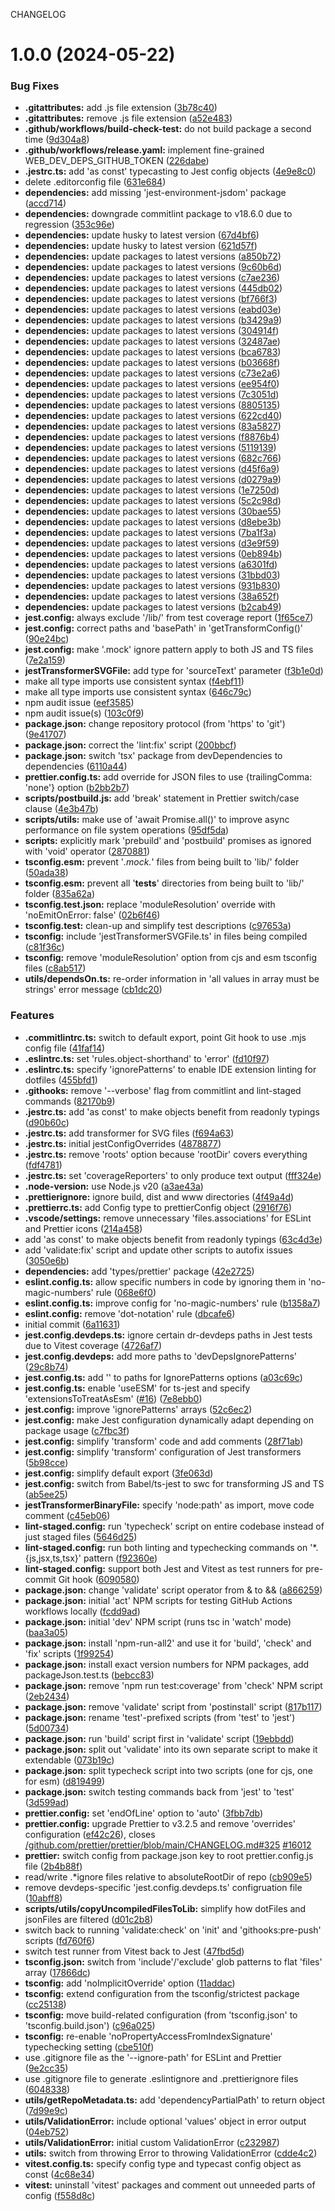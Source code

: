CHANGELOG

# 1.0.0 (2024-05-22)


### Bug Fixes

* **.gitattributes:** add .js file extension ([3b78c40](https://github.com/dustin-ruetz/web-dev-deps/commit/3b78c40dd1796ba5d241bd939b9f4b28baa7fc01))
* **.gitattributes:** remove .js file extension ([a52e483](https://github.com/dustin-ruetz/web-dev-deps/commit/a52e483ab4253020828bea4b41a50d0538cf7361))
* **.github/workflows/build-check-test:** do not build package a second time ([9d304a8](https://github.com/dustin-ruetz/web-dev-deps/commit/9d304a8b6e59cad751500e9928c87d907dfe3efa))
* **.github/workflows/release.yaml:** implement fine-grained WEB_DEV_DEPS_GITHUB_TOKEN ([226dabe](https://github.com/dustin-ruetz/web-dev-deps/commit/226dabe22068b321371c0a29890c2d1f7d9960c8))
* **.jestrc.ts:** add 'as const' typecasting to Jest config objects ([4e9e8c0](https://github.com/dustin-ruetz/web-dev-deps/commit/4e9e8c09f976ed4b8493aec4de03e5cf0aff18e5))
* delete .editorconfig file ([631e684](https://github.com/dustin-ruetz/web-dev-deps/commit/631e684b3160bb6edbaa0419a5e25618f1da0051))
* **dependencies:** add missing 'jest-environment-jsdom' package ([accd714](https://github.com/dustin-ruetz/web-dev-deps/commit/accd71431b97803529ca8f6ffc887bce9cc6541d))
* **dependencies:** downgrade commitlint package to v18.6.0 due to regression ([353c96e](https://github.com/dustin-ruetz/web-dev-deps/commit/353c96e8b901e85bfd501f32fd60b07e6883075e))
* **dependencies:** update husky to latest version ([67d4bf6](https://github.com/dustin-ruetz/web-dev-deps/commit/67d4bf64704284938d553ddf90b0fd565cc602d0))
* **dependencies:** update husky to latest version ([621d57f](https://github.com/dustin-ruetz/web-dev-deps/commit/621d57fa1ef89e517da66351d3def98b7517ebfc))
* **dependencies:** update packages to latest versions ([a850b72](https://github.com/dustin-ruetz/web-dev-deps/commit/a850b7259a9198c12bf4313703aec642bf7eeace))
* **dependencies:** update packages to latest versions ([9c60b6d](https://github.com/dustin-ruetz/web-dev-deps/commit/9c60b6dc58d6c63437e9b414ba789b316998ee53))
* **dependencies:** update packages to latest versions ([c7ae236](https://github.com/dustin-ruetz/web-dev-deps/commit/c7ae236384a75016b8f9436ffec1d6e698247f47))
* **dependencies:** update packages to latest versions ([445db02](https://github.com/dustin-ruetz/web-dev-deps/commit/445db026e5fb72851cb4b0ea036cd3a3ffba50a0))
* **dependencies:** update packages to latest versions ([bf766f3](https://github.com/dustin-ruetz/web-dev-deps/commit/bf766f3e28eb540a467d14f5c385578fee044c92))
* **dependencies:** update packages to latest versions ([eabd03e](https://github.com/dustin-ruetz/web-dev-deps/commit/eabd03ed0dfe8347c6cdc2b3f011ac0bc455d7ca))
* **dependencies:** update packages to latest versions ([b3429a9](https://github.com/dustin-ruetz/web-dev-deps/commit/b3429a9e22c9d616adb6f401a6ed2a32610c2498))
* **dependencies:** update packages to latest versions ([304914f](https://github.com/dustin-ruetz/web-dev-deps/commit/304914f6915fe0f929d82d672b61cc584b46304b))
* **dependencies:** update packages to latest versions ([32487ae](https://github.com/dustin-ruetz/web-dev-deps/commit/32487aeafd26f750094b9db29966af372379e974))
* **dependencies:** update packages to latest versions ([bca6783](https://github.com/dustin-ruetz/web-dev-deps/commit/bca678356249f04226204b313b9f2a7c92d94f0e))
* **dependencies:** update packages to latest versions ([b03668f](https://github.com/dustin-ruetz/web-dev-deps/commit/b03668fa4788aaff7708b74783c2f425f8dbabe5))
* **dependencies:** update packages to latest versions ([c73e2a6](https://github.com/dustin-ruetz/web-dev-deps/commit/c73e2a60344de36d358033019c102b4a50d0249c))
* **dependencies:** update packages to latest versions ([ee954f0](https://github.com/dustin-ruetz/web-dev-deps/commit/ee954f04a7a38537fab6ad9a89670801c1bdfe8c))
* **dependencies:** update packages to latest versions ([7c3051d](https://github.com/dustin-ruetz/web-dev-deps/commit/7c3051ddd1a49f168ab06a4fe2b1583c8ffb9aea))
* **dependencies:** update packages to latest versions ([8805135](https://github.com/dustin-ruetz/web-dev-deps/commit/8805135218bf35a47f2b0e099b6e12f499d59dbe))
* **dependencies:** update packages to latest versions ([622cd40](https://github.com/dustin-ruetz/web-dev-deps/commit/622cd40ea02df7adb8cd6dbe432dc70dd148eb6a))
* **dependencies:** update packages to latest versions ([83a5827](https://github.com/dustin-ruetz/web-dev-deps/commit/83a5827b513faadcb4e97691927ca4d23c727771))
* **dependencies:** update packages to latest versions ([f8876b4](https://github.com/dustin-ruetz/web-dev-deps/commit/f8876b4377f9ab392633c7fbf56b9e85cc1e70a7))
* **dependencies:** update packages to latest versions ([5119139](https://github.com/dustin-ruetz/web-dev-deps/commit/5119139b8d169ad13c6efc2f19675221bed55674))
* **dependencies:** update packages to latest versions ([682c766](https://github.com/dustin-ruetz/web-dev-deps/commit/682c766a2c010207ba179e9ccb133bd5e1e97915))
* **dependencies:** update packages to latest versions ([d45f6a9](https://github.com/dustin-ruetz/web-dev-deps/commit/d45f6a9e54342c25be04a4889a9c46101de7e949))
* **dependencies:** update packages to latest versions ([d0279a9](https://github.com/dustin-ruetz/web-dev-deps/commit/d0279a99d9a1bbe4c2e8cc17569b3515d6075b5f))
* **dependencies:** update packages to latest versions ([1e7250d](https://github.com/dustin-ruetz/web-dev-deps/commit/1e7250d9e709ac4110916ac040f4232a5814d408))
* **dependencies:** update packages to latest versions ([5c2c98d](https://github.com/dustin-ruetz/web-dev-deps/commit/5c2c98d3c4a46599959d25bbd6745930ccaade62))
* **dependencies:** update packages to latest versions ([30bae55](https://github.com/dustin-ruetz/web-dev-deps/commit/30bae55c5a331a34c1a5a04dd575e8c1c52bc852))
* **dependencies:** update packages to latest versions ([d8ebe3b](https://github.com/dustin-ruetz/web-dev-deps/commit/d8ebe3ba0abffff484480345d85a812e039830bb))
* **dependencies:** update packages to latest versions ([7ba1f3a](https://github.com/dustin-ruetz/web-dev-deps/commit/7ba1f3ae3ba4b57205c139bbc993cd4a6404df69))
* **dependencies:** update packages to latest versions ([d3e9f59](https://github.com/dustin-ruetz/web-dev-deps/commit/d3e9f5931155043fd31dc8a24a0dc54052ead19d))
* **dependencies:** update packages to latest versions ([0eb894b](https://github.com/dustin-ruetz/web-dev-deps/commit/0eb894b158db07cf3fc48971cdd1db50ee9dade7))
* **dependencies:** update packages to latest versions ([a6301fd](https://github.com/dustin-ruetz/web-dev-deps/commit/a6301fd869ab92d54ef13f26727176d6035daa87))
* **dependencies:** update packages to latest versions ([31bbd03](https://github.com/dustin-ruetz/web-dev-deps/commit/31bbd03b7a105dcaceff8b9131e56d70233a5ec1))
* **dependencies:** update packages to latest versions ([931b830](https://github.com/dustin-ruetz/web-dev-deps/commit/931b830acb762e04da420e8f67ffc2ba3d2a0445))
* **dependencies:** update packages to latest versions ([38a652f](https://github.com/dustin-ruetz/web-dev-deps/commit/38a652f3a70828397c93794520d82b9f365aa070))
* **dependencies:** update packages to latest versions ([b2cab49](https://github.com/dustin-ruetz/web-dev-deps/commit/b2cab49e20524e5e1b2eb5d8fd5dc9a1b638c967))
* **jest.config:** always exclude '<rootDir>/lib/' from test coverage report ([1f65ce7](https://github.com/dustin-ruetz/web-dev-deps/commit/1f65ce7cba3d2ac9c649ca0c248bffa0fbe2a607))
* **jest.config:** correct <rootDir> paths and 'basePath' in 'getTransformConfig()' ([90e24bc](https://github.com/dustin-ruetz/web-dev-deps/commit/90e24bc4314dc89aef792227317b64ddd93a2db7))
* **jest.config:** make '.mock' ignore pattern apply to both JS and TS files ([7e2a159](https://github.com/dustin-ruetz/web-dev-deps/commit/7e2a1594a99a13fe4b64ce164a15bdf2daa0d39f))
* **jestTransformerSVGFile:** add type for 'sourceText' parameter ([f3b1e0d](https://github.com/dustin-ruetz/web-dev-deps/commit/f3b1e0dbf546d9493e962060a61d0c3c3d4fa8fd))
* make all type imports use consistent syntax ([f4ebf11](https://github.com/dustin-ruetz/web-dev-deps/commit/f4ebf11c15dea675ae5d6a4843e22bc9503a8bdf))
* make all type imports use consistent syntax ([646c79c](https://github.com/dustin-ruetz/web-dev-deps/commit/646c79c7514b9bf9d459f7a8d0270cb9ef55e38b))
* npm audit issue ([eef3585](https://github.com/dustin-ruetz/web-dev-deps/commit/eef3585f987c93086a5b3cca7d0499adaf6e5b53))
* npm audit issue(s) ([103c0f9](https://github.com/dustin-ruetz/web-dev-deps/commit/103c0f97702ac5dfd6f430752ffd495d4fda0f85))
* **package.json:** change repository protocol (from 'https' to 'git') ([9e41707](https://github.com/dustin-ruetz/web-dev-deps/commit/9e41707521a8a73c94bcfe379c46958dcbd7601d))
* **package.json:** correct the 'lint:fix' script ([200bbcf](https://github.com/dustin-ruetz/web-dev-deps/commit/200bbcf3a1e51caebb4e59fee70d2832e7375c80))
* **package.json:** switch 'tsx' package from devDependencies to dependencies ([6110a44](https://github.com/dustin-ruetz/web-dev-deps/commit/6110a44228f163100d6219a4adc8899f8a128711))
* **prettier.config.ts:** add override for JSON files to use {trailingComma: 'none'} option ([b2bb2b7](https://github.com/dustin-ruetz/web-dev-deps/commit/b2bb2b73ae69e9663dc8765b30816f5bc9e4eb14))
* **scripts/postbuild.js:** add 'break' statement in Prettier switch/case clause ([4e3b47b](https://github.com/dustin-ruetz/web-dev-deps/commit/4e3b47b61cfc4b177f68c231537682bf4998a4a7))
* **scripts/utils:** make use of 'await Promise.all()' to improve async performance on file system operations ([95df5da](https://github.com/dustin-ruetz/web-dev-deps/commit/95df5da3e2ab7e3c6f1b470935d90017919a5cf5))
* **scripts:** explicitly mark 'prebuild' and 'postbuild' promises as ignored with 'void' operator ([2870881](https://github.com/dustin-ruetz/web-dev-deps/commit/2870881478947fba3bf1793b06b91f1b01e42453))
* **tsconfig.esm:** prevent '*.mock.*' files from being built to 'lib/' folder ([50ada38](https://github.com/dustin-ruetz/web-dev-deps/commit/50ada38309923802cb2c44a183a70137b8bfe429))
* **tsconfig.esm:** prevent all '__tests__' directories from being built to 'lib/' folder ([835a62a](https://github.com/dustin-ruetz/web-dev-deps/commit/835a62a0050a522a739f340da0e61fae8c254e38))
* **tsconfig.test.json:** replace 'moduleResolution' override with 'noEmitOnError: false' ([02b6f46](https://github.com/dustin-ruetz/web-dev-deps/commit/02b6f460ce1dc4a504910c94c1781fcc8b159883))
* **tsconfig.test:** clean-up and simplify test descriptions ([c97653a](https://github.com/dustin-ruetz/web-dev-deps/commit/c97653ad6530e81a53888cf6d1023b4a8180912f))
* **tsconfig:** include 'jestTransformerSVGFile.ts' in files being compiled ([c81f36c](https://github.com/dustin-ruetz/web-dev-deps/commit/c81f36c274ee82e9bb99fe52c2762b298fbf8bf1))
* **tsconfig:** remove 'moduleResolution' option from cjs and esm tsconfig files ([c8ab517](https://github.com/dustin-ruetz/web-dev-deps/commit/c8ab5176bc5d9b5a0f2a90e37f6f9c49ba777d73))
* **utils/dependsOn.ts:** re-order information in 'all values in array must be strings' error message ([cb1dc20](https://github.com/dustin-ruetz/web-dev-deps/commit/cb1dc203dcb6e4fd24353710b0418cfc2794d2eb))


### Features

* **.commitlintrc.ts:** switch to default export, point Git hook to use .mjs config file ([41faf14](https://github.com/dustin-ruetz/web-dev-deps/commit/41faf14076db6cea9e1223adf7e6b1d5532951ef))
* **.eslintrc.ts:** set 'rules.object-shorthand' to 'error' ([fd10f97](https://github.com/dustin-ruetz/web-dev-deps/commit/fd10f97394cb09a9d28d400c0fbeec0356bafd2d))
* **.eslintrc.ts:** specify 'ignorePatterns' to enable IDE extension linting for dotfiles ([455bfd1](https://github.com/dustin-ruetz/web-dev-deps/commit/455bfd1572a420a705514bd201d450c274fe4aa4))
* **.githooks:** remove '--verbose' flag from commitlint and lint-staged commands ([82170b9](https://github.com/dustin-ruetz/web-dev-deps/commit/82170b9d118164a26e743420c1d23947bb55aaf5))
* **.jestrc.ts:** add 'as const' to make objects benefit from readonly typings ([d90b60c](https://github.com/dustin-ruetz/web-dev-deps/commit/d90b60c1b7296fb45a4c9b66a7e882ef0a203d74))
* **.jestrc.ts:** add transformer for SVG files ([f694a63](https://github.com/dustin-ruetz/web-dev-deps/commit/f694a636ff670d8b3331c16b86ee1a1edd4de010))
* **.jestrc.ts:** initial jestConfigOverrides ([4878877](https://github.com/dustin-ruetz/web-dev-deps/commit/4878877a88570f53a7d4726d31622df925472abe))
* **.jestrc.ts:** remove 'roots' option because 'rootDir' covers everything ([fdf4781](https://github.com/dustin-ruetz/web-dev-deps/commit/fdf478102b0c6100c3b2fea290f9162516fb4bb3))
* **.jestrc.ts:** set 'coverageReporters' to only produce text output ([fff324e](https://github.com/dustin-ruetz/web-dev-deps/commit/fff324eacb3c7338d8afe55cfd98cc8a0511f261))
* **.node-version:** use Node.js v20 ([a3ae43a](https://github.com/dustin-ruetz/web-dev-deps/commit/a3ae43a78faff7a08202edef9e874df60af04a80))
* **.prettierignore:** ignore build, dist and www directories ([4f49a4d](https://github.com/dustin-ruetz/web-dev-deps/commit/4f49a4d6d13295aaa4a4b46f7e68e7f11eaefa01))
* **.prettierrc.ts:** add Config type to prettierConfig object ([2916f76](https://github.com/dustin-ruetz/web-dev-deps/commit/2916f769223369b29b3ca9d0e3ae37c2b8f94de7))
* **.vscode/settings:** remove unnecessary 'files.associations' for ESLint and Prettier icons ([214a458](https://github.com/dustin-ruetz/web-dev-deps/commit/214a4583d2290bc5c9368b1c81e96dce0321e9c4))
* add 'as const' to make objects benefit from readonly typings ([63c4d3e](https://github.com/dustin-ruetz/web-dev-deps/commit/63c4d3e6b0a4f66b5897cea7973efc3da440cccf))
* add 'validate:fix' script and update other scripts to autofix issues ([3050e6b](https://github.com/dustin-ruetz/web-dev-deps/commit/3050e6bc6fcc8e6cd22401d142c9aba0a574a704))
* **dependencies:** add 'types/prettier' package ([42e2725](https://github.com/dustin-ruetz/web-dev-deps/commit/42e2725ce147ee437676ee5ba1955e5951b47c5a))
* **eslint.config.ts:** allow specific numbers in code by ignoring them in 'no-magic-numbers' rule ([068e6f0](https://github.com/dustin-ruetz/web-dev-deps/commit/068e6f0174f5be3082159c8817a6e0851da69ff4))
* **eslint.config.ts:** improve config for 'no-magic-numbers' rule ([b1358a7](https://github.com/dustin-ruetz/web-dev-deps/commit/b1358a7d371a8e3b70e4c3b61910f93dbe416989))
* **eslint.config:** remove 'dot-notation' rule ([dbcafe6](https://github.com/dustin-ruetz/web-dev-deps/commit/dbcafe6077f52fc6a9d7f42390a1a902247a9cc0))
* initial commit ([6a11631](https://github.com/dustin-ruetz/web-dev-deps/commit/6a116311e9a86848687cdd68a240f20c40c07446))
* **jest.config.devdeps.ts:** ignore certain dr-devdeps paths in Jest tests due to Vitest coverage ([4726af7](https://github.com/dustin-ruetz/web-dev-deps/commit/4726af7f35bb04db5c3f14078da036c93045e643))
* **jest.config.devdeps:** add more paths to 'devDepsIgnorePatterns' ([29c8b74](https://github.com/dustin-ruetz/web-dev-deps/commit/29c8b7403bcbcc61c2347b33a5d7ebcc6fb8b891))
* **jest.config.ts:** add '<rootDir>' to paths for IgnorePatterns options ([a03c69c](https://github.com/dustin-ruetz/web-dev-deps/commit/a03c69cf87b4174e736c51937999c6e61a823198))
* **jest.config.ts:** enable 'useESM' for ts-jest and specify 'extensionsToTreatAsEsm' ([#16](https://github.com/dustin-ruetz/web-dev-deps/issues/16)) ([7e8ebb0](https://github.com/dustin-ruetz/web-dev-deps/commit/7e8ebb0808316968659643db3910302276d8593f))
* **jest.config:** improve 'ignorePatterns' arrays ([52c6ec2](https://github.com/dustin-ruetz/web-dev-deps/commit/52c6ec28a08e43522bc0abd7bd258593274cf711))
* **jest.config:** make Jest configuration dynamically adapt depending on package usage ([c7fbc3f](https://github.com/dustin-ruetz/web-dev-deps/commit/c7fbc3fb22b10d9c10ec3dc3e8df26ee992f4e3d))
* **jest.config:** simplify 'transform' code and add comments ([28f71ab](https://github.com/dustin-ruetz/web-dev-deps/commit/28f71ab86100c880fc09bc36c2fda0b9101a8202))
* **jest.config:** simplify 'transform' configuration of Jest transformers ([5b98cce](https://github.com/dustin-ruetz/web-dev-deps/commit/5b98ccef3405b4601b2ff478a99b67b989a7c5a2))
* **jest.config:** simplify default export ([3fe063d](https://github.com/dustin-ruetz/web-dev-deps/commit/3fe063d8f680a8733919d5657e1886bfe01afed2))
* **jest.config:** switch from Babel/ts-jest to swc for transforming JS and TS ([ab5ee25](https://github.com/dustin-ruetz/web-dev-deps/commit/ab5ee251b36e438a17f1c88b728563d5e74435b5))
* **jestTransformerBinaryFile:** specify 'node:path' as import, move code comment ([c45eb06](https://github.com/dustin-ruetz/web-dev-deps/commit/c45eb06ae67b5013685e1446fb151b44821c5234))
* **lint-staged.config:** run 'typecheck' script on entire codebase instead of just staged files ([5646d25](https://github.com/dustin-ruetz/web-dev-deps/commit/5646d2580a72d09bfd1632718e658d05810ddf96))
* **lint-staged.config:** run both linting and typechecking commands on '*.{js,jsx,ts,tsx}' pattern ([f92360e](https://github.com/dustin-ruetz/web-dev-deps/commit/f92360e2c5375919fa4e92319efca5e24b6ac23e))
* **lint-staged.config:** support both Jest and Vitest as test runners for pre-commit Git hook ([6090580](https://github.com/dustin-ruetz/web-dev-deps/commit/60905807e698bba479e46e335312bd03dda6ede1))
* **package.json:** change 'validate' script operator from & to && ([a866259](https://github.com/dustin-ruetz/web-dev-deps/commit/a86625902a40bf76d55777c3854993e7ecaca535))
* **package.json:** initial 'act' NPM scripts for testing GitHub Actions workflows locally ([fcdd9ad](https://github.com/dustin-ruetz/web-dev-deps/commit/fcdd9ad357d9caf4ce4f89a42ecb949989fd2fe4))
* **package.json:** initial 'dev' NPM script (runs tsc in 'watch' mode) ([baa3a05](https://github.com/dustin-ruetz/web-dev-deps/commit/baa3a058d802cecdb2d6f451f902c4577a55584a))
* **package.json:** install 'npm-run-all2' and use it for 'build', 'check' and 'fix' scripts ([1f99254](https://github.com/dustin-ruetz/web-dev-deps/commit/1f99254d7e707691efb7060e834b443f45552073))
* **package.json:** install exact version numbers for NPM packages, add packageJson.test.ts ([bebcc83](https://github.com/dustin-ruetz/web-dev-deps/commit/bebcc839893a50e1c71b4b9443461f2b6b656b70))
* **package.json:** remove 'npm run test:coverage' from 'check' NPM script ([2eb2434](https://github.com/dustin-ruetz/web-dev-deps/commit/2eb24345cbbeeed06566d428676b7f8baa536d0b))
* **package.json:** remove 'validate' script from 'postinstall' script ([817b117](https://github.com/dustin-ruetz/web-dev-deps/commit/817b117a1501b0ef954f9fd243b3b9d4e6ea0f78))
* **package.json:** rename 'test'-prefixed scripts (from 'test' to 'jest') ([5d00734](https://github.com/dustin-ruetz/web-dev-deps/commit/5d007343fb2d162465188ca54a206b9a296cd357))
* **package.json:** run 'build' script first in 'validate' script ([19ebbdd](https://github.com/dustin-ruetz/web-dev-deps/commit/19ebbdd7c156a75690e9ea566b3c52520c55c342))
* **package.json:** split out 'validate' into its own separate script to make it extendable ([073b19c](https://github.com/dustin-ruetz/web-dev-deps/commit/073b19ccce4faa7d70f42500ae76738e161b7101))
* **package.json:** split typecheck script into two scripts (one for cjs, one for esm) ([d819499](https://github.com/dustin-ruetz/web-dev-deps/commit/d8194994fe2b57b097fccf790ca9170af69a92a1))
* **package.json:** switch testing commands back from 'jest' to 'test' ([3d599ad](https://github.com/dustin-ruetz/web-dev-deps/commit/3d599ad8e268d9124f38d375399091e71f465313))
* **prettier.config:** set 'endOfLine' option to 'auto' ([3fbb7db](https://github.com/dustin-ruetz/web-dev-deps/commit/3fbb7db358a692154c4d7fa9df2b0b08760bfeac))
* **prettier.config:** upgrade Prettier to v3.2.5 and remove 'overrides' configuration ([ef42c26](https://github.com/dustin-ruetz/web-dev-deps/commit/ef42c2661631158488d8d929443020bdd308691d)), closes [/github.com/prettier/prettier/blob/main/CHANGELOG.md#325](https://github.com//github.com/prettier/prettier/blob/main/CHANGELOG.md/issues/325) [#16012](https://github.com/dustin-ruetz/web-dev-deps/issues/16012)
* **prettier:** switch config from package.json key to root prettier.config.js file ([2b4b88f](https://github.com/dustin-ruetz/web-dev-deps/commit/2b4b88fc9ec2258f2dfeffcfcf91c51a25688402))
* read/write .*ignore files relative to absoluteRootDir of repo ([cb909e5](https://github.com/dustin-ruetz/web-dev-deps/commit/cb909e52d0c2bcbe0956a74dc3763d526a70e3ec))
* remove devdeps-specific 'jest.config.devdeps.ts' configruation file ([10abff8](https://github.com/dustin-ruetz/web-dev-deps/commit/10abff8c8c96aec05aef71bf896442a743d15575))
* **scripts/utils/copyUncompiledFilesToLib:** simplify how dotFiles and jsonFiles are filtered ([d01c2b8](https://github.com/dustin-ruetz/web-dev-deps/commit/d01c2b86faf881ac7c0c37fa9c04b495551cd31e))
* switch back to running 'validate:check' on 'init' and 'githooks:pre-push' scripts ([fd760f6](https://github.com/dustin-ruetz/web-dev-deps/commit/fd760f6abeba448a5cdb5510677338302c2d7e26))
* switch test runner from Vitest back to Jest ([47fbd5d](https://github.com/dustin-ruetz/web-dev-deps/commit/47fbd5dee02f3cb20007491d6502847ab82412d1))
* **tsconfig.json:** switch from 'include'/'exclude' glob patterns to flat 'files' array ([17866dc](https://github.com/dustin-ruetz/web-dev-deps/commit/17866dcf8de91c226f2c6c6bf19ca19a75ca7f99))
* **tsconfig:** add 'noImplicitOverride' option ([11addac](https://github.com/dustin-ruetz/web-dev-deps/commit/11addac31e71a469cf6e53bb4962e1ef77953564))
* **tsconfig:** extend configuration from the tsconfig/strictest package ([cc25138](https://github.com/dustin-ruetz/web-dev-deps/commit/cc2513898f30dc18fec279f1d60af88827f279b1))
* **tsconfig:** move build-related configuration (from 'tsconfig.json' to 'tsconfig.build.json') ([c96a025](https://github.com/dustin-ruetz/web-dev-deps/commit/c96a025df625b133c5bc15a7b06ea0a385d44ff0))
* **tsconfig:** re-enable 'noPropertyAccessFromIndexSignature' typechecking setting ([cbe510f](https://github.com/dustin-ruetz/web-dev-deps/commit/cbe510ffb5dda7c0358222de1a1d1f9712541a24))
* use .gitignore file as the '--ignore-path' for ESLint and Prettier ([9e2cc35](https://github.com/dustin-ruetz/web-dev-deps/commit/9e2cc358e4c86a9da6a575176292328202479162))
* use .gitignore file to generate .eslintignore and .prettierignore files ([6048338](https://github.com/dustin-ruetz/web-dev-deps/commit/60483388f52c139fd475c6104bf8703c6f4458b2))
* **utils/getRepoMetadata.ts:** add 'dependencyPartialPath' to return object ([7d99e9c](https://github.com/dustin-ruetz/web-dev-deps/commit/7d99e9c906f3104fad8c3ff32e4d1c7284a4c7c0))
* **utils/ValidationError:** include optional 'values' object in error output ([04eb752](https://github.com/dustin-ruetz/web-dev-deps/commit/04eb7529648c4962d3c1a1f1d75b853f8acb5759))
* **utils/ValidationError:** initial custom ValidationError ([c232987](https://github.com/dustin-ruetz/web-dev-deps/commit/c232987df30858bb6905d2d302924133ef40128e))
* **utils:** switch from throwing Error to throwing ValidationError ([cdde4c2](https://github.com/dustin-ruetz/web-dev-deps/commit/cdde4c2b72170b6561581eef9d5fc0b0d47f1f12))
* **vitest.config.ts:** specify config type and typecast config object as const ([4c68e34](https://github.com/dustin-ruetz/web-dev-deps/commit/4c68e34ce0a8eb1236fea77292845f2a75402d7a))
* **vitest:** uninstall 'vitest' packages and comment out unneeded parts of config ([f558d8c](https://github.com/dustin-ruetz/web-dev-deps/commit/f558d8ce2c83eb8c842885c267538a42ce0bd549))

